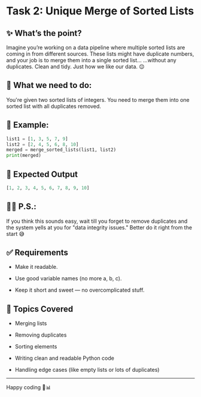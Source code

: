 # Task 2: Unique Merge of Sorted Lists
## ✨ What’s the point?
Imagine you’re working on a data pipeline where multiple sorted lists are coming in from different sources. These lists might have duplicate numbers, and your job is to merge them into a single sorted list…
…without any duplicates. Clean and tidy. Just how we like our data. 😌

## 🧠 What we need to do:
You're given two sorted lists of integers. You need to merge them into one sorted list with all duplicates removed.

## 🧪 Example:
```python
list1 = [1, 3, 5, 7, 9]
list2 = [2, 4, 5, 6, 8, 10]
merged = merge_sorted_lists(list1, list2)
print(merged)
```
## 🧾 Expected Output
```SQL
[1, 2, 3, 4, 5, 6, 7, 8, 9, 10]
```
## 🧟‍♂️ P.S.:
If you think this sounds easy, wait till you forget to remove duplicates and the system yells at you for "data integrity issues." Better do it right from the start 😅

## ✅ Requirements
- Make it readable.

- Use good variable names (no more a, b, c).

- Keep it short and sweet — no overcomplicated stuff.

## 📌 Topics Covered
- Merging lists

- Removing duplicates

- Sorting elements

- Writing clean and readable Python code

- Handling edge cases (like empty lists or lots of duplicates)


---
Happy coding 🧹📊
